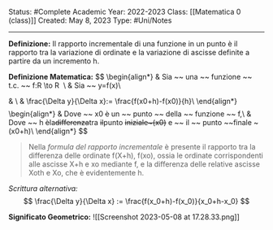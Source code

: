 Status: #Complete
Academic Year: 2022-2023
Class: [[Matematica 0 (class)]]
Created: May 8, 2023
Type: #Uni/Notes 

---
**Definizione:**
Il rapporto incrementale di una funzione in un punto è il rapporto tra la variazione di ordinate e la variazione di ascisse definite a partire da un incremento h.

**Definizione Matematica:**
$$ \begin{align*}
& Sia ~~ una ~~ funzione ~~ t.c. ~~ f:R \to R  \\ 
& Sia ~~ y=f(x)\\


 & \\
& \frac{\Delta y}{\Delta x}:= \frac{f(x0+h)-f(x0)}{h}\\
\end{align*} $$
$$ \begin{align*}
& Dove ~~ x0 ~~è~~ un ~~ punto ~~ della ~~ funzione ~~ f,\\ 
& Dove ~~ h ~~è~~la~~differenza~~tra ~~il~~punto ~~iniziale~(x0)~~ e ~~ il ~~ punto ~~finale ~(x0+h)\\
\end{align*} $$
>Nella *formula del rapporto incrementale* è presente il rapporto tra la differenza delle ordinate f(X+h), f(xo), ossia le ordinate corrispondenti alle ascisse X+h e xo mediante f, e la differenza delle relative ascisse Xoth e Xo, che è evidentemente h.

*Scrittura alternativa:*
$$ \frac{\Delta y}{\Delta x} := \frac{f(x_0+h)-f(x_0)}{x_0+h-x_0} $$

**Significato Geometrico:**
![[Screenshot 2023-05-08 at 17.28.33.png]]
